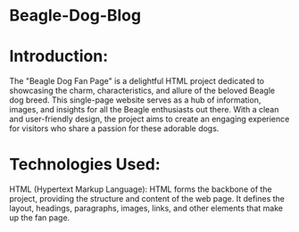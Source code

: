 # Beagle-Dog-Blog
# Introduction:

The "Beagle Dog Fan Page" is a delightful HTML project dedicated to showcasing the charm, characteristics, and allure of the beloved Beagle dog breed. This single-page website serves as a hub of information, images, and insights for all the Beagle enthusiasts out there. With a clean and user-friendly design, the project aims to create an engaging experience for visitors who share a passion for these adorable dogs.

# Technologies Used:

HTML (Hypertext Markup Language): HTML forms the backbone of the project, providing the structure and content of the web page. It defines the layout, headings, paragraphs, images, links, and other elements that make up the fan page.
